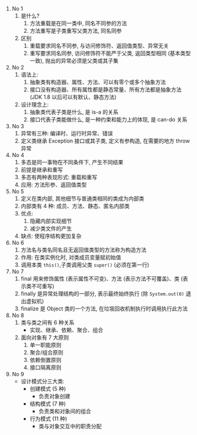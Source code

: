 1. No 1
	1. 是什么?
		1. 方法重载是在同一类中, 同名不同参的方法
		2. 方法重写是子类重写父类方法, 同名同参
	2. 区别
		1. 重载要求同名不同参, 与访问修饰符、返回值类型、异常无关
		2. 重写要求同名同参, 访问修饰符不能严于父类, 返回类型相同 (基本类型一致), 抛出的异常必须是父类或其子集
2. No 2
	1. 语法上:
		1. 抽象类有构造器、属性、方法、可以有零个或多个抽象方法
		2. 接口没有构造器、所有属性都是静态常量、所有方法都是抽象方法 (JDK 1.8 以后可以有默认、静态方法)
	2. 设计理念上:
		1. 抽象类代表子类是什么, 是 is-a 的关系
		2. 接口代表子类能做什么, 是一种约束和能力上的体现, 是 can-do 关系
3. No 3
	1. 异常有三种: 编译时、运行时异常、错误
	2. 定义类继承 Exception 接口或其子类, 定义有参构造, 在需要的地方 throw 异常
4. No 4
	1. 多态是同一事物在不同条件下, 产生不同结果
	2. 前提是继承和重写
	3. 多态有两种表现形式: 重载和重写
	4. 应用: 方法形参、返回值类型
5. No 5
	1. 定义在类内部, 其他细节与普通类相同的类成为内部类
	2. 内部类有 4 种: 成员、方法、静态、匿名内部类
	3. 优点:
		1. 隐藏内部实现细节
		2. 减少类文件的产生
	4. 缺点: 使程序结构更加复杂
6. No 6
	1. 方法名与类名同名且无返回值类型的方法称为构造方法
	2. 作用: 在类实例化时, 对类成员变量赋初始值
	3. 调用本类 `this()`,子类调用父类 `super()` (必须在第一行)
7. No 7
	1. final 用来修饰属性 (表示属性不可变)、方法 (表示方法不可覆盖)、类 (表示类不可重写)
	2. finally 是异常处理结构的一部分, 表示最终始终执行 (除 `System.out(0)` 退出虚拟机)
	3. finalize 是 Object 类的一个方法, 在垃圾回收机制执行时调用执行此方法
8. No 8
	1. 类与类之间有 6 种关系
		- 实现、继承、依赖、聚合、组合
	2. 面向对象有 7 大原则
		1. 单一职能原则
		2. 聚合/组合原则
		3. 依赖倒置原则
		4. 接口隔离原则
9. No 9
	- 设计模式分三大类:
		- 创建模式 (5 种)
			- 负责对象创建
		- 结构模式 (7 种)
			- 负责类和对象间的组合
		- 行为模式 (11 种)
			- 类与对象交互中的职责分配